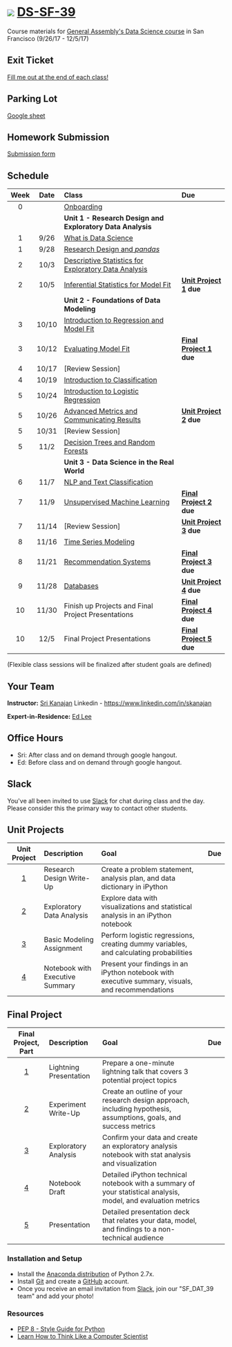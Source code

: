 # ![](https://ga-dash.s3.amazonaws.com/production/assets/logo-9f88ae6c9c3871690e33280fcf557f33.png) [DS-SF-39](https://github.com/ga-students/DS-SF-39)

Course materials for [General Assembly's Data Science course](https://generalassemb.ly/education/data-science/) in San Francisco (9/26/17 - 12/5/17)

## Exit Ticket

[Fill me out at the end of each class!](http://bit.ly/dat39_exitticket)

## Parking Lot
[Google sheet](https://docs.google.com/spreadsheets/d/1IO3_NR632bk_eGFieu7f6XpndKy_CYFnEnBT81JIP_0/edit#gid=0)

## Homework Submission
[Submission form](https://docs.google.com/forms/d/1QJCCdFAzIfG4ww2eL7y1AW496KAylNy_b2ESTF7M6kU)

## Schedule

| Week | Date | Class | Due |
|:---:|:---:|:---|:---|
| 0 | | [Onboarding](./resources/student-resources/data-science-onboarding.pdf) | |
| | | **Unit 1 - Research Design and Exploratory Data Analysis** |
| 1 | 9/26 | [What is Data Science](./lessons/lesson-01/readme.md) | |
| 1 | 9/28 | [Research Design and _pandas_](./lessons/lesson-02/readme.md) | |
| 2 | 10/3 | [Descriptive Statistics for Exploratory Data Analysis](./lessons/lesson-03/readme.md) |  |
| 2 | 10/5 | [Inferential Statistics for Model Fit](./lessons/lesson-04/readme.md) |**[Unit Project 1](./projects/unit-projects/project-1) due** |
| | | **Unit 2 - Foundations of Data Modeling** | |
| 3 | 10/10 | [Introduction to Regression and Model Fit](./lessons/lesson-05/readme.md) |  |
| 3 | 10/12 | [Evaluating Model Fit](./lessons/lesson-06/readme.md) | **[Final Project 1](./projects/final-projects/01-lightning-talk) due** |
| 4 | 10/17 | [Review Session]| |
| 4 | 10/19 | [Introduction to Classification](./lessons/lesson-07/readme.md) | |
| 5 | 10/24 | [Introduction to Logistic Regression](./lessons/lesson-08/readme.md) | |
| 5 | 10/26 | [Advanced Metrics and Communicating Results](./lessons/lesson-09/readme.md) |**[Unit Project 2](./projects/unit-projects/project-2) due**  |
| 5 | 10/31 | [Review Session] |  |
| 5 | 11/2 | [Decision Trees and Random Forests](./lessons/lesson-10/readme.md) |  |
| | | **Unit 3 - Data Science in the Real World** | |
| 6 | 11/7 | [NLP and Text Classification](./lessons/lesson-11/readme.md) | |
| 7 | 11/9 | [Unsupervised Machine Learning](./lessons/lesson-12/readme.md) |**[Final Project 2](./projects/final-projects/02-experiment-writeup) due**    |
| 7 | 11/14 | [Review Session] |**[Unit Project 3](./projects/unit-projects/project-3) due** |
| 8 | 11/16 | [Time Series Modeling](./lessons/lesson-14/readme.md) |  |
| 8 | 11/21 | [Recommendation Systems](./lessons/lesson-15/readme.md) |**[Final Project 3](./projects/final-projects/03-exploratory-analysis) due** |
| 9 | 11/28 |[Databases](./lessons/lesson-17/readme.md)  |**[Unit Project 4](./projects/unit-projects/project-4/) due** |
| 10 | 11/30 | Finish up Projects and Final Project Presentations | **[Final Project 4](./projects/final-projects/04-notebook-rough-draft) due** |
| 10 | 12/5 | Final Project Presentations | **[Final Project 5](./projects/final-projects/05-presentation) due**  | |

(Flexible class sessions will be finalized after student goals are defined)

## Your Team

**Instructor:** [Sri Kanajan](mailto:kanajan.sri@gmail.com) Linkedin - https://www.linkedin.com/in/skanajan

**Expert-in-Residence:** [Ed Lee](mailto:edwardlee0323@gmail.com)

## Office Hours

- Sri: After class and on demand through google hangout.
- Ed: Before class and on demand through google hangout.

## Slack

You've all been invited to use [Slack](https://dat-sf-39.slack.com/messages/C78EFU6G6/) for chat during class and the day.  Please consider this the primary way to contact other students. 

## Unit Projects

| Unit Project | Description | Goal | Due |
|:---:|:---|:---|:---:|
| [1](./projects/unit-projects/project-1) | Research Design Write-Up | Create a problem statement, analysis plan, and data dictionary in iPython ||
| [2](./projects/unit-projects/project-2) | Exploratory Data Analysis | Explore data with visualizations and statistical analysis in an iPython notebook | |
| [3](./projects/unit-projects/project-3) | Basic Modeling Assignment | Perform logistic regressions, creating dummy variables, and calculating probabilities | |
| [4](./projects/unit-projects/project-4) | Notebook with Executive Summary | Present your findings in an iPython notebook with executive summary, visuals, and recommendations ||

## Final Project

| Final Project, Part | Description | Goal | Due |
|:---:|:---|:---|:---:|
| [1](./projects/final-projects/) | Lightning Presentation | Prepare a one-minute lightning talk that covers 3 potential project topics | |
| [2](./projects/final-project/) | Experiment Write-Up | Create an outline of your research design approach, including hypothesis, assumptions, goals, and success metrics | |
| [3](./projects/final-project/) | Exploratory Analysis | Confirm your data and create an exploratory analysis notebook with stat analysis and visualization | |
| [4](./projects/final-project/) | Notebook Draft | Detailed iPython technical notebook with a summary of your statistical analysis, model, and evaluation metrics | |
| [5](./projects/final-project/) | Presentation | Detailed presentation deck that relates your data, model, and findings to a non-technical audience | |



### Installation and Setup
* Install the [Anaconda distribution](http://continuum.io/downloads) of Python 2.7x.
* Install [Git](http://git-scm.com/book/en/v2/Getting-Started-Installing-Git) and create a [GitHub](https://github.com/) account.
* Once you receive an email invitation from [Slack](https://slack.com/), join our "SF\_DAT\_39 team" and add your photo!

### Resources
* [PEP 8 - Style Guide for Python](http://www.python.org/dev/peps/pep-0008)
* [Learn How to Think Like a Computer Scientist](http://interactivepython.org/runestone/static/thinkcspy/toc.html#t-o-c)


